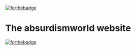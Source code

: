 [![forthebadge](https://forthebadge.com/images/badges/0-percent-optimized.svg)](https://forthebadge.com)
# The absurdismworld website
[![forthebadge](https://forthebadge.com/images/badges/works-on-my-machine.svg)](https://forthebadge.com)
